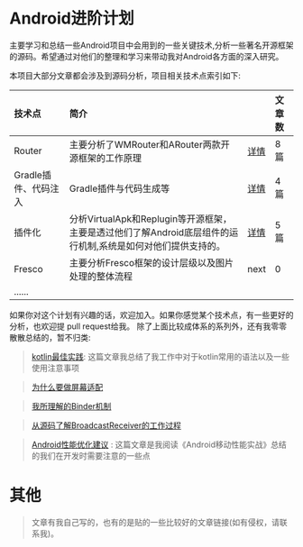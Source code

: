 # Android进阶计划


主要学习和总结一些Android项目中会用到的一些关键技术,分析一些著名开源框架的源码。希望通过对他们的整理和学习来带动我对Android各方面的深入研究。


本项目大部分文章都会涉及到源码分析，项目相关技术点索引如下:


|技术点|简介||文章数|
|:----|:-----|:-----|:-----|
|Router|主要分析了WMRouter和ARouter两款开源框架的工作原理|<a href="router/README.md">详情</a>|8篇|
|Gradle插件、代码注入|Gradle插件与代码生成等|<a href="gradle插件与字节码注入/README.md">详情</a>|4篇|
|插件化|分析VirtualApk和Replugin等开源框架，主要是透过他们了解Android底层组件的运行机制,系统是如何对他们提供支持的。|<a href="插件化/README.md">详情</a>|5篇|
|Fresco|主要分析Fresco框架的设计层级以及图片处理的整体流程|next|0|
|......| |


如果你对这个计划有兴趣的话，欢迎加入。如果你感觉某个技术点，有一些更好的分析，也欢迎提 pull request给我。 除了上面比较成体系的系列外，还有我零零散散总结的，暂不归类:

> [kotlin最佳实践](零散但很重要/kotlin最佳实践.md): 这篇文章我总结了我工作中对于kotlin常用的语法以及一些使用注意事项

> [为什么要做屏幕适配](零散但很重要/使用dp做屏幕适配会出现的问题.md) 

> [我所理解的Binder机制](零散但很重要/我所理解的Binder机制.md) 

> [从源码了解BroadcastReceiver的工作过程](插件化/VirtualApk/从源码了解BroadcastReceiver的工作过程.md)

> [Android性能优化建议](零散但很重要/Android性能优化建议.md) : 这篇文章是我阅读《Android移动性能实战》总结的我们在开发时需要注意的一些点

# 其他

>文章有我自己写的，也有的是贴的一些比较好的文章链接(如有侵权，请联系我)。








